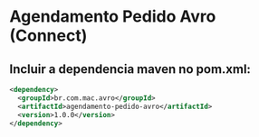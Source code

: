 # Agendamento Pedido Avro (Connect)

## Incluir a dependencia maven no pom.xml:

```xml
<dependency>
  <groupId>br.com.mac.avro</groupId>
  <artifactId>agendamento-pedido-avro</artifactId>
  <version>1.0.0</version>
</dependency>
```